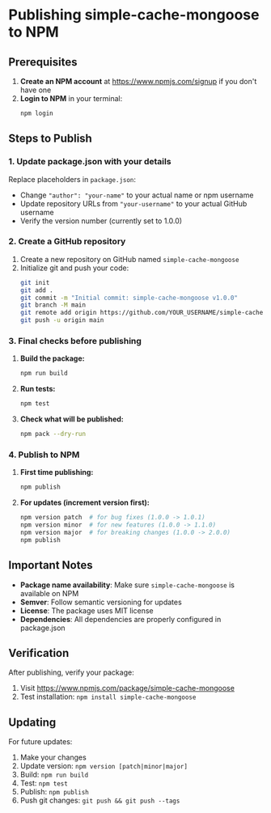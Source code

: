 # Publishing simple-cache-mongoose to NPM

## Prerequisites

1. **Create an NPM account** at https://www.npmjs.com/signup if you don't have one
2. **Login to NPM** in your terminal:
   ```bash
   npm login
   ```

## Steps to Publish

### 1. Update package.json with your details

Replace placeholders in `package.json`:

- Change `"author": "your-name"` to your actual name or npm username
- Update repository URLs from `"your-username"` to your actual GitHub username
- Verify the version number (currently set to 1.0.0)

### 2. Create a GitHub repository

1. Create a new repository on GitHub named `simple-cache-mongoose`
2. Initialize git and push your code:
   ```bash
   git init
   git add .
   git commit -m "Initial commit: simple-cache-mongoose v1.0.0"
   git branch -M main
   git remote add origin https://github.com/YOUR_USERNAME/simple-cache-mongoose.git
   git push -u origin main
   ```

### 3. Final checks before publishing

1. **Build the package:**

   ```bash
   npm run build
   ```

2. **Run tests:**

   ```bash
   npm test
   ```

3. **Check what will be published:**
   ```bash
   npm pack --dry-run
   ```

### 4. Publish to NPM

1. **First time publishing:**

   ```bash
   npm publish
   ```

2. **For updates (increment version first):**
   ```bash
   npm version patch  # for bug fixes (1.0.0 -> 1.0.1)
   npm version minor  # for new features (1.0.0 -> 1.1.0)
   npm version major  # for breaking changes (1.0.0 -> 2.0.0)
   npm publish
   ```

## Important Notes

- **Package name availability**: Make sure `simple-cache-mongoose` is available on NPM
- **Semver**: Follow semantic versioning for updates
- **License**: The package uses MIT license
- **Dependencies**: All dependencies are properly configured in package.json

## Verification

After publishing, verify your package:

1. Visit https://www.npmjs.com/package/simple-cache-mongoose
2. Test installation: `npm install simple-cache-mongoose`

## Updating

For future updates:

1. Make your changes
2. Update version: `npm version [patch|minor|major]`
3. Build: `npm run build`
4. Test: `npm test`
5. Publish: `npm publish`
6. Push git changes: `git push && git push --tags`
